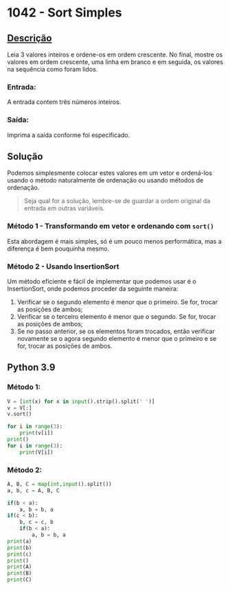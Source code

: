 # 1042 - Sort Simples

## [Descrição](https://www.beecrowd.com.br/judge/pt/problems/view/1042)

Leia 3 valores inteiros e ordene-os em ordem crescente. No final, mostre os valores em ordem crescente, uma linha em branco e em seguida, os valores na sequência como foram lidos.

### Entrada:
A entrada contem três números inteiros.

### Saída:
Imprima a saída conforme foi especificado.

## Solução

Podemos simplesmente colocar estes valores em um vetor e ordená-los usando o método naturalmente de ordenação ou usando métodos de ordenação.
> Seja qual for a solução, lembre-se de guardar a ordem original da entrada em outras variáveis.

### Método 1 - Transformando em vetor e ordenando com `sort()`

Esta abordagem é mais simples, só é um pouco menos performática, mas a diferença é bem pouquinha mesmo.

### Método 2 - Usando InsertionSort

Um método eficiente e fácil de implementar que podemos usar é o InsertionSort, onde podemos proceder da seguinte maneira:

1. Verificar se o segundo elemento é menor que o primeiro. Se for, trocar as posições de ambos;
2. Verificar se o terceiro elemento é menor que o segundo. Se for, trocar as posições de ambos;
3. Se no passo anterior, se os elementos foram trocados, então verificar novamente se o agora segundo elemento é menor que o primeiro e se for, trocar as posições de ambos.

## Python 3.9

### Método 1:
```Python
V = [int(x) for x in input().strip().split(' ')]
v = V[:]
v.sort()

for i in range(3):
    print(v[i])
print()
for i in range(3):
    print(V[i])
```

### Método 2:

```Python
A, B, C = map(int,input().split())
a, b, c = A, B, C

if(b < a):
    a, b = b, a
if(c < b):
    b, c = c, b
    if(b < a):
        a, b = b, a
print(a)
print(b)
print(c)
print()
print(A)
print(B)
print(C)
```
